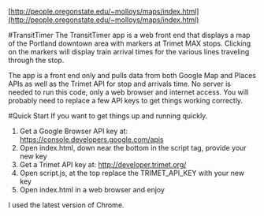 [http://people.oregonstate.edu/~molloys/maps/index.html](http://people.oregonstate.edu/~molloys/maps/index.html)

#TransitTimer
The TransitTimer app is a web front end that displays a map of the Portland
downtown area with markers at Trimet MAX stops. Clicking on the markers will
display train arrival times for the various lines traveling through the stop.

The app is a front end only and pulls data from both Google Map and Places APIs
as well as the Trimet API for stop and arrivals time. No server is needed to
run this code, only a web browser and internet access. You will probably need
to replace a few API keys to get things working correctly.

#Quick Start
If you want to get things up and running quickly.
1. Get a Google Browser API key at: https://console.developers.google.com/apis
2. Open index.html, down near the bottom in the script tag, provide your new key
3. Get a Trimet API key at: http://developer.trimet.org/
4. Open script.js, at the top replace the TRIMET_API_KEY with your new key
5. Open index.html in a web browser and enjoy

I used the latest version of Chrome.